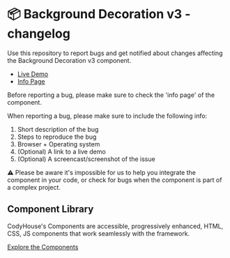 # 📦 Background Decoration v3 - changelog

Use this repository to report bugs and get notified about changes affecting the Background Decoration v3 component.

- [Live Demo](https://codyhouse.co/ds/components/app/background-decoration-v3)
- [Info Page](https://codyhouse.co/ds/components/info/background-decoration-v3)

Before reporting a bug, please make sure to check the 'info page' of the component. 

When reporting a bug, please make sure to include the following info:

1. Short description of the bug
2. Steps to reproduce the bug
3. Browser + Operating system
4. (Optional) A link to a live demo
5. (Optional) A screencast/screenshot of the issue

⚠️ Please be aware it's impossible for us to help you integrate the component in your code, or check for bugs when the component is part of a complex project.

## Component Library

CodyHouse's Components are accessible, progressively enhanced, HTML, CSS, JS components that work seamlessly with the framework.

[Explore the Components](https://codyhouse.co/ds/components)
